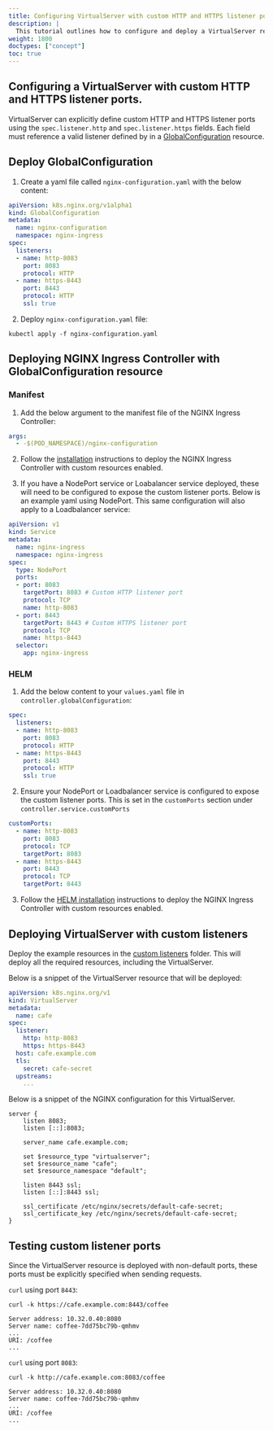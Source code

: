 ```yaml
---
title: Configuring VirtualServer with custom HTTP and HTTPS listener ports
description: |
  This tutorial outlines how to configure and deploy a VirtualServer resource to with custom HTTP and HTTPS listener ports.
weight: 1800
doctypes: ["concept"]
toc: true
---
```

## Configuring a VirtualServer with custom HTTP and HTTPS listener ports.

VirtualServer can explicitly define custom HTTP and HTTPS listener ports using the `spec.listener.http` and `spec.listener.https` fields.
Each field must reference a valid listener defined by in a [GlobalConfiguration](/nginx-ingress-controller/configuration/global-configuration/globalconfiguration-resource/) resource.

## Deploy GlobalConfiguration

1. Create a yaml file called `nginx-configuration.yaml` with the below content:
```yaml
apiVersion: k8s.nginx.org/v1alpha1
kind: GlobalConfiguration
metadata:
  name: nginx-configuration
  namespace: nginx-ingress
spec:
  listeners:
  - name: http-8083
    port: 8083
    protocol: HTTP
  - name: https-8443
    port: 8443
    protocol: HTTP
    ssl: true
```

2. Deploy `nginx-configuration.yaml` file:
```shell
kubectl apply -f nginx-configuration.yaml
```

## Deploying NGINX Ingress Controller with GlobalConfiguration resource

### Manifest

1. Add the below argument to the manifest file of the NGINX Ingress Controller:
```yaml
args:
  - -$(POD_NAMESPACE)/nginx-configuration
```

2. Follow the [installation](/nginx-ingress-controller/installation/installation-with-manifests/) instructions to deploy the NGINX Ingress Controller with custom resources enabled.

3. If you have a NodePort service or Loabalancer service deployed, these will need to be configured to expose the custom listener ports. Below is an example yaml using NodePort. This same configuration will also apply to a Loadbalancer service:
```yaml
apiVersion: v1
kind: Service
metadata:
  name: nginx-ingress
  namespace: nginx-ingress
spec:
  type: NodePort
  ports:
  - port: 8083
    targetPort: 8083 # Custom HTTP listener port
    protocol: TCP
    name: http-8083
  - port: 8443
    targetPort: 8443 # Custom HTTPS listener port
    protocol: TCP
    name: https-8443
  selector:
    app: nginx-ingress

```

### HELM
1. Add the below content to your `values.yaml` file in `controller.globalConfiguration`:
```yaml
spec:
  listeners:
  - name: http-8083
    port: 8083
    protocol: HTTP
  - name: https-8443
    port: 8443
    protocol: HTTP
    ssl: true
```

2. Ensure your NodePort or Loadbalancer service is configured to expose the custom listener ports. This is set in the `customPorts` section under `controller.service.customPorts`
```yaml
customPorts:
  - name: http-8083
    port: 8083
    protocol: TCP
    targetPort: 8083
  - name: https-8443
    port: 8443
    protocol: TCP
    targetPort: 8443
```

3. Follow the [HELM installation](/nginx-ingress-controller/installation/installation-with-helm/) instructions to deploy the NGINX Ingress Controller with custom resources enabled.

## Deploying VirtualServer with custom listeners
Deploy the example resources in the [custom listeners](/examples/custom-resources/custom-listeners/) folder. This will deploy all the required resources, including the VirtualServer.

Below is a snippet of the VirtualServer resource that will be deployed:
```yaml
apiVersion: k8s.nginx.org/v1
kind: VirtualServer
metadata:
  name: cafe
spec:
  listener:
    http: http-8083
    https: https-8443
  host: cafe.example.com
  tls:
    secret: cafe-secret
  upstreams:
    ...
```

Below is a snippet of the NGINX configuration for this VirtualServer.

```nginx
server {
    listen 8083;
    listen [::]:8083;

    server_name cafe.example.com;

    set $resource_type "virtualserver";
    set $resource_name "cafe";
    set $resource_namespace "default";

    listen 8443 ssl;
    listen [::]:8443 ssl;

    ssl_certificate /etc/nginx/secrets/default-cafe-secret;
    ssl_certificate_key /etc/nginx/secrets/default-cafe-secret;
}
```

## Testing custom listener ports

Since the VirtualServer resource is deployed with non-default ports, these ports must be explicitly specified when sending requests.

`curl` using port `8443`:
```shell
curl -k https://cafe.example.com:8443/coffee

Server address: 10.32.0.40:8080
Server name: coffee-7dd75bc79b-qmhmv
...
URI: /coffee
...
```

`curl` using port `8083`:
```shell
curl -k http://cafe.example.com:8083/coffee

Server address: 10.32.0.40:8080
Server name: coffee-7dd75bc79b-qmhmv
...
URI: /coffee
...
```
